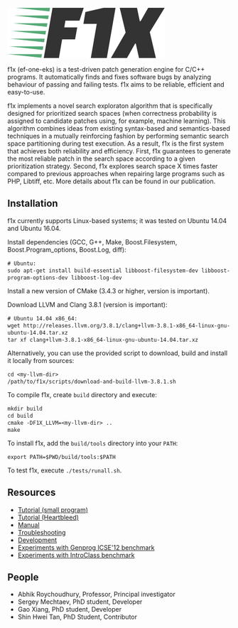 ![logo](doc/logo.png)

f1x (ef-one-eks) is a test-driven patch generation engine for C/C++ programs. It automatically finds and fixes software bugs by analyzing behaviour of passing and failing tests. f1x aims to be reliable, efficient and easy-to-use.

f1x implements a novel search exploraton algorithm that is specifically designed for prioritized search spaces (when correctness probability is assigned to candidate patches using, for example, machine learning). This algorithm combines ideas from existing syntax-based and semantics-based techniques in a mutually reinforcing fashion by performing semantic search space partitioning during test execution. As a result, f1x is the first system that achieves both reliability and efficiency. First, f1x guarantees to generate the most reliable patch in the search space according to a given prioritization strategy. Second, f1x explores search space X times faster compared to previous approaches when repairing large programs such as PHP, Libtiff, etc. More details about f1x can be found in our publication.

## Installation ##

f1x currently supports Linux-based systems; it was tested on Ubuntu 14.04 and Ubuntu 16.04.

Install dependencies (GCC, G++, Make, Boost.Filesystem, Boost.Program_options, Boost.Log, diff):

    # Ubuntu:
    sudo apt-get install build-essential libboost-filesystem-dev libboost-program-options-dev libboost-log-dev
    
Install a new version of CMake (3.4.3 or higher, version is important).

Download LLVM and Clang 3.8.1 (version is important):

    # Ubuntu 14.04 x86_64:
    wget http://releases.llvm.org/3.8.1/clang+llvm-3.8.1-x86_64-linux-gnu-ubuntu-14.04.tar.xz
    tar xf clang+llvm-3.8.1-x86_64-linux-gnu-ubuntu-14.04.tar.xz
    
Alternatively, you can use the provided script to download, build and install it locally from sources:

    cd <my-llvm-dir>
    /path/to/f1x/scripts/download-and-build-llvm-3.8.1.sh
    
To compile f1x, create `build` directory and execute:
    
    mkdir build
    cd build
    cmake -DF1X_LLVM=<my-llvm-dir> ..
    make
    
To install f1x, add the `build/tools` directory into your `PATH`:

    export PATH=$PWD/build/tools:$PATH
    
To test f1x, execute `./tests/runall.sh`.

## Resources ##

* [Tutorial (small program)](doc/Tutorial.md)
* [Tutorial (Heartbleed)](doc/Heartbleed.md)
* [Manual](doc/Manual.md)
* [Troubleshooting](doc/Troubleshooting.md)
* [Development](doc/Development.md)
* [Experiments with Genprog ICSE'12 benchmark](https://github.com/mechtaev/f1x-genprog-icse12)
* [Experiments with IntroClass benchmark](https://github.com/mechtaev/f1x-introclass)

## People ##

* Abhik Roychoudhury, Professor, Principal investigator
* Sergey Mechtaev, PhD student, Developer
* Gao Xiang, PhD student, Developer
* Shin Hwei Tan, PhD Student, Contributor
